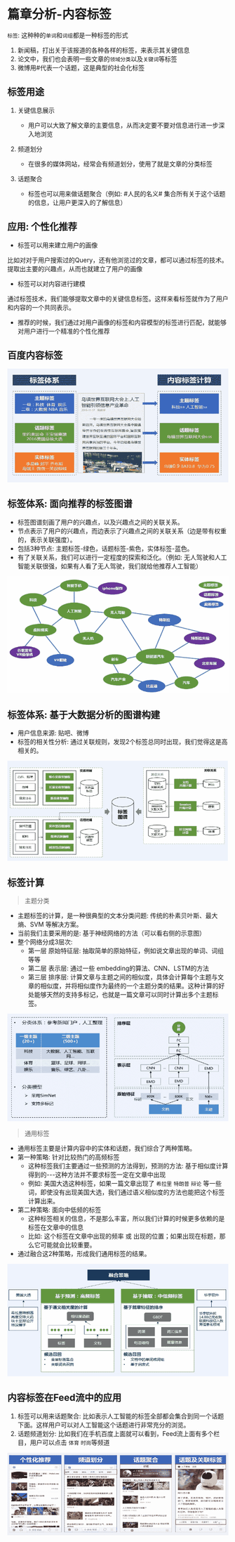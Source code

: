 # 篇章分析-内容标签

`标签`: 这种种的`单词`和`词组`都是一种标签的形式
1. 新闻稿，打出关于该报道的各种各样的标签，来表示其关键信息
2. 论文中，我们也会表明一些文章的`领域分类`以及`关键词`等标签
3. 微博用#代表一个话题，这是典型的社会化标签

## 标签用途

1. 关键信息展示
    * 用户可以大致了解文章的主要信息，从而决定要不要对信息进行进一步深入地浏览

2. 频道划分
    * 在很多的媒体网站，经常会有频道划分，使用了就是文章的分类标签

3. 话题聚合
    * 标签也可以用来做话题聚合（例如: #人民的名义# 集合所有关于这个话题的信息，让用户更深入的了解信息）

## 应用: 个性化推荐

* 标签可以用来建立用户的画像

比如对对于用户搜索过的Query，还有他浏览过的文章，都可以通过标签的技术。提取出主要的兴趣点，从而也就建立了用户的画像

* 标签可以对内容进行建模

通过标签技术，我们能够提取文章中的关键信息标签。这样来看标签就作为了用户和内容的一个共同表示。

* 推荐的时候，我们通过对用户画像的标签和内容模型的标签进行匹配，就能够对用户进行一个精准的个性化推荐

## 百度内容标签

![](img/3.2.篇章分析-内容标签/百度内容标签.jpg)

## 标签体系: 面向推荐的标签图谱

* 标签图谱刻画了用户的兴趣点，以及兴趣点之间的关联关系。
* 节点表示了用户的兴趣点，而边表示了兴趣点之间的关联关系（边是带有权重的，表示关联强度）。
* 包括3种节点: 主题标签-绿色，话题标签-紫色，实体标签-蓝色。
* 有了关联关系，我们可以进行一定程度的探索和泛化。（例如: 无人驾驶和人工智能关联很强，如果有人看了无人驾驶，我们就给他推荐人工智能）

![](img/3.2.篇章分析-内容标签/面向推荐的标签图谱.jpg)

## 标签体系: 基于大数据分析的图谱构建

* 用户信息来源: 贴吧、微博
* 标签的相关性分析: 通过关联规则，发现2个标签总同时出现，我们觉得这是高相关的。

![](img/3.2.篇章分析-内容标签/基于大数据分析的图谱构建.jpg)

## 标签计算

> 主题分类

* 主题标签的计算，是一种很典型的文本分类问题: 传统的朴素贝叶斯、最大熵、SVM 等解决方案。
* 当前我们主要采用的是: 基于神经网络的方法（可以看右侧的示意图）
* 整个网络分成3层次: 
    * 第一层 原始特征层: 抽取简单的原始特征，例如说文章出现的单词、词组 等等
    * 第二层 表示层: 通过一些 embedding的算法、CNN、LSTM的方法
    * 第三层 排序层: 计算文章与主题之间的相似度，具体会计算每个主题与文章的相似度，并将相似度作为最终的一个主题分类的结果。这种计算的好处能够天然的支持多标记，也就是一篇文章可以同时计算出多个主题标签。

![](img/3.2.篇章分析-内容标签/主题分类.jpg)

> 通用标签

* 通用标签主要是计算内容中的实体和话题，我们综合了两种策略。
* 第一种策略:  针对比较热门的高频标签
    * 这种标签我们主要通过一些预测的方法得到，预测的方法: 基于相似度计算得到的---这种方法并不要求标签一定在文章中出现
    * 例如: 美国大选这种标签，如果一篇文章出现了 `希拉里` `特朗普` `辩论` 等一些词，即使没有出现美国大选，我们通过语义相似度的方法也能把这个标签计算出来。
* 第二种策略:  面向中低频的标签
    * 这种标签相关的信息，不是那么丰富，所以我们计算的时候更多依赖的是标签在文章中的信息
    * 比如: 这个标签在文章中出现的频率 或 出现的位置；如果出现在标题，那么它可能就会比较重要。
* 通过融合这2种策略，形成我们通用标签的结果。

![](img/3.2.篇章分析-内容标签/通用标签.jpg)

## 内容标签在Feed流中的应用

1. 标签可以用来话题聚合: 比如表示人工智能的标签全部都会集合到同一个话题下面。这样用户可以对人工智能这个话题进行非常充分的浏览。
2. 话题频道划分: 比如我们在手机百度上面就可以看到，Feed流上面有多个栏目，用户可以点击 `体育` `时尚`等频道

![](img/3.2.篇章分析-内容标签/内容标签在Feed流中的应用.jpg)

